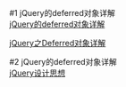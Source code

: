 #1 jQuery的deferred对象详解  
  [jQuery的deferred对象详解](http://www.ruanyifeng.com/blog/2011/08/a_detailed_explanation_of_jquery_deferred_object.html "地址来源")   

  [jQuery之Deferred对象详解](http://www.cnblogs.com/losesea/p/4415676.html "地址来源")   

#2 jQuery的deferred对象详解  
  [jQuery设计思想](http://www.ruanyifeng.com/blog/2011/07/jquery_fundamentals.html "地址来源")  